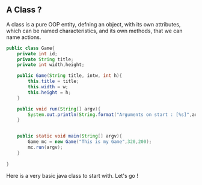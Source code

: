 ## A Class ?

A class is a pure OOP entity, defning an object, with its own attributes, which can be named characteristics, and its own methods, that we can name actions.

```java
public class Game{
    private int id;
    private String title;
    private int width,height;

    public Game(String title, intw, int h){
        this.title = title;
        this.width = w;
        this.height = h;
    }

    public void run(String[] argv){
        System.out.println(String.format("Arguments on start : [%s]",argv.toString()));
    }


    public static void main(String[] argv){
        Game mc = new Game("This is my Game",320,200);
        mc.run(argv);
    }
    
}
```

Here is a very basic java class to start with.  Let's go !
